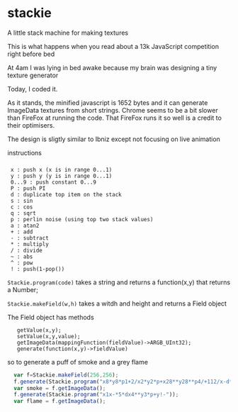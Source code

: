 # stackie
A little stack machine for making textures

This is what happens when you read about a 13k JavaScript competition right before bed

At 4am I was lying in bed awake because my brain was designing a tiny texture generator

Today, I coded it.

As it stands, the minified javascript is 1652 bytes and it can generate ImageData textures from short strings. Chrome seems to be a bit slower than FireFox at running the code.  That FireFox runs it so well is a credit to their optimisers.

The design is sligtly similar to Ibniz except not focusing on live animation


instructions
###
     x : push x (x is in range 0...1)
     y : push y (y is in range 0...1)
     0...9 : push constant 0...9
     P : push PI
     d : duplicate top item on the stack 
     s : sin 
     c : cos 
     q : sqrt 
     p : perlin noise (using top two stack values) 
     a : atan2 
     + : add 
     - : subtract 
     * : multiply 
     / : divide 
     ~ : abs 
     ^ : pow 
     ! : push(1-pop()) 


 `Stackie.program(code)` takes a string and returns a function(x,y) that returns a Number;

 `Stackie.makeField(w,h)` takes a witdh and height and returns a Field object 

 The Field object has methods
 ```
    getValue(x,y);
    setValue(x,y,value);
    getImageData(mappingFunction(fieldValue)->ARGB_UInt32);
    generate(function(x,y)->fieldValue)
```
so to generate a puff of smoke and a grey flame 

```javascript
  var f=Stackie.makeField(256,256);
  f.generate(Stackie.program("x8*y8*p1+2/x2*y2*p+x28**y28**p4/+112/x-d*-112/y-d*-*d*d*d*d**"));
  var smoke = f.getImageData();
  f.generate(Stackie.program("x1x-*5*dx4**y3*p+y!-"));
  var flame = f.getImageData();

``` 

